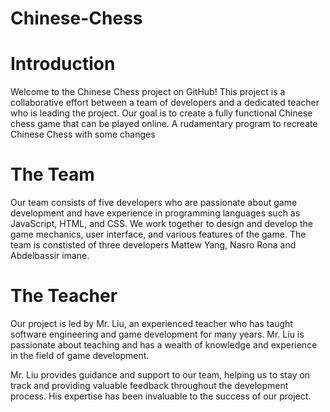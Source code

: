 # Chinese-Chess

# Introduction
Welcome to the Chinese Chess project on GitHub! This project is a collaborative effort between a team of developers and a dedicated teacher who is leading the project. Our goal is to create a fully functional Chinese chess game that can be played online. A rudamentary program to recreate Chinese Chess with some changes


# The Team
Our team consists of five developers who are passionate about game development and have experience in programming languages such as JavaScript, HTML, and CSS. We work together to design and develop the game mechanics, user interface, and various features of the game. The team is constisted of three developers Mattew Yang, Nasro Rona and Abdelbassir imane.

# The Teacher
Our project is led by Mr. Liu, an experienced teacher who has taught software engineering and game development for many years. Mr. Liu is passionate about teaching and has a wealth of knowledge and experience in the field of game development.

Mr. Liu provides guidance and support to our team, helping us to stay on track and providing valuable feedback throughout the development process. His expertise has been invaluable to the success of our project.

